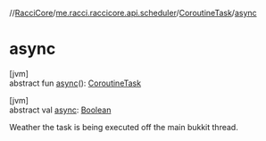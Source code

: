 //[RacciCore](../../../index.md)/[me.racci.raccicore.api.scheduler](../index.md)/[CoroutineTask](index.md)/[async](async.md)

# async

[jvm]\
abstract fun [async](async.md)(): [CoroutineTask](index.md)

[jvm]\
abstract val [async](async.md): [Boolean](https://kotlinlang.org/api/latest/jvm/stdlib/kotlin/-boolean/index.html)

Weather the task is being executed off the main bukkit thread.
